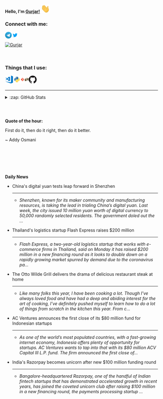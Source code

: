 #### Hello, I'm [Gurjar!](https://GurjarKing.github.io) <img src="https://raw.githubusercontent.com/ABSphreak/ABSphreak/master/gifs/Hi.gif" width="30px"></h2>


### Connect with me:

[<img align="left" alt="Gurjar | Telegram" width="22px" src="https://raw.githubusercontent.com/github/explore/80688e429a7d4ef2fca1e82350fe8e3517d3494d/topics/telegram/telegram.png" />][Telegram]
[<img align="left" alt="Gurjar | Twitter" width="22px" src="https://raw.githubusercontent.com/github/explore/80688e429a7d4ef2fca1e82350fe8e3517d3494d/topics/twitter/twitter.png" />][Twitter]
<br >
<br >
<a href="https://github.com/GurjarKing"><img src="https://komarev.com/ghpvc/?username=GurjarKing" alt="Gurjar" /></a> <br />
<br />
<br />
<!-- <br >

![](https://visitor-badge.glitch.me/badge?page_id=GurjarKing)

<br /> -->

### Things that I use:

[<img align="left" alt="Visual Studio Code" width="26px" src="https://raw.githubusercontent.com/github/explore/80688e429a7d4ef2fca1e82350fe8e3517d3494d/topics/visual-studio-code/visual-studio-code.png" />][VSCode]
[<img align="left" alt="Python" width="26px" src="https://raw.githubusercontent.com/github/explore/80688e429a7d4ef2fca1e82350fe8e3517d3494d/topics/python/python.png" />][Python]
[<img align="left" alt="Git" width="26px" src="https://raw.githubusercontent.com/github/explore/80688e429a7d4ef2fca1e82350fe8e3517d3494d/topics/git/git.png" />][Git]
[<img align="left" alt="GitHub" width="26px" src="https://raw.githubusercontent.com/github/explore/78df643247d429f6cc873026c0622819ad797942/topics/github/github.png" />][Github]

<br />
<br />

---
<details>
  <summary>:zap: GitHub Stats</summary>

<img align="left" alt="Gurjar's Github Stats" src="https://github-readme-stats.vercel.app/api?username=GurjarKing&show_icons=true&hide_border=true&count_private=true&include_all_commit=true&theme=algolia" />

</details>

<!-- ### 🔔 My latest tweet
<a href="https://twitter.com/Gurjar_King43" target="_blank">
	<img src="https://github.com/GurjarKing/GurjarKing/raw/master/tweet.png" width="70%" align="center" alt="Click to view on Twitter" title="My latest tweet, as an image"/>
</a> -->
<br>

<pre>

</pre>

**Quote of the hour:**

First do it, then do it right, then do it better.

~ Addy Osmani
<pre>

</pre>
<br>
<pre>


</pre>
<strong>Daily News</strong>
  
  - China's digital yuan tests leap forward in Shenzhen
     <hr/>
     
      - *Shenzhen, known for its maker community and manufacturing resources, is taking the lead in trialing China’s digital yuan. Last week, the city issued 10 million yuan worth of digital currency to 50,000 randomly selected residents. The government doled out the …*
     
  - Thailand's logistics startup Flash Express raises $200 million
      <hr/>
      
      - *Flash Express, a two-year-old logistics startup that works with e-commerce firms in Thailand, said on Monday it has raised $200 million in a new financing round as it looks to double down on a rapidly growing market spurred by demand due to the coronavirus pa…*
      
  - The Otto Wilde Grill delivers the drama of delicious restaurant steak at home
      <hr/>
      
      - *Like many folks this year, I have been cooking a lot. Though I’ve always loved food and have had a deep and abiding interest for the art of cooking, I’ve definitely pushed myself to learn how to do a lot of things from scratch in the kitchen this year. From c…*
      
  - AC Ventures announces the first close of its $80 million fund for Indonesian startups
      <hr/>
      
      - *As one of the world’s most populated countries, with a fast-growing internet economy, Indonesia offers plenty of opportunity for startups. AC Ventures wants to tap into that with its $80 million ACV Capital III L.P. fund. The firm announced the first close of…*
       
  - India's Razorpay becomes unicorn after new $100 million funding round
      <hr/>
       
       - *Bangalore-headquartered Razorpay, one of the handful of Indian fintech startups that has demonstrated accelerated growth in recent years, has joined the coveted unicorn club after raising $100 million in a new financing round, the payments processing startup …*
      

<br />

[VSCode]: https://code.visualstudio.com/
[Python]: https://www.python.org/
[Git]: https://git-scm.com/
[Github]: https://github.com/
[Telegram]: https://t.me/Gurjar_King/
[Twitter]: https://twitter.com/Gurjar_King43/
